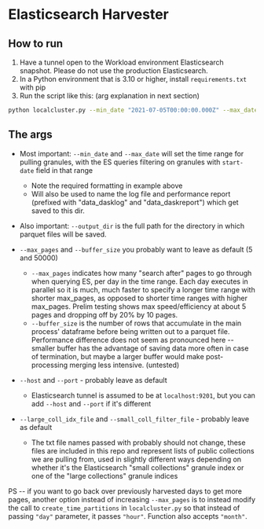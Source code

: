# Elasticsearch Harvester

## How to run

1. Have a tunnel open to the Workload environment Elasticsearch snapshot. Please do not use the production Elasticsearch.
2. In a Python environment that is 3.10 or higher, install `requirements.txt` with pip
3. Run the script like this: (arg explanation in next section)

```bash
python localcluster.py --min_date "2021-07-05T00:00:00.000Z" --max_date "2022-12-31T00:00:00.000Z" --output_dir "./data_wl_20210705_20221231_05pg" --large_coll_idx_file "./large_coll_filter.txt" --small_coll_filter_file "./small_coll_filter.txt" --buffer_size 50000 --max_pages 5

```

## The args

* Most important: `--min_date` and `--max_date` will set the time range for pulling granules, with the ES queries filtering on granules with `start-date` field in that range
	* Note the required formatting in example above
	* Will also be used to name the log file and performance report (prefixed with "data_dasklog" and "data_daskreport") which get saved to this dir.
* Also important: `--output_dir` is the full path for the directory in which parquet files will be saved.

* `--max_pages` and `--buffer_size` you probably want to leave as default (5 and 50000)
    * `--max_pages` indicates how many "search after" pages to go through when querying ES, per day in the time range. Each day executes in parallel so it is much, much faster to specify a longer time range with shorter max_pages, as opposed to shorter time ranges with higher max_pages. Prelim testing shows max speed/efficiency at about 5 pages and dropping off by 20% by 10 pages.
    *  `--buffer_size` is the number of rows that accumulate in the main process' dataframe before being written out to a parquet file. Performance difference does not seem as pronounced here -- smaller buffer has the advantage of saving data more often in case of termination, but maybe a larger buffer would make post-processing merging less intensive. (untested)

* `--host` and `--port` - probably leave as default
    * Elasticsearch tunnel is assumed to be at `localhost:9201`, but you can add `--host` and `--port` if it's different
* `--large_coll_idx_file` and `--small_coll_filter_file` - probably leave as default
	* The txt file names passed with probably should not change, these files are included in this repo and represent lists of public collections we are pulling from, used in slightly different ways depending on whether it's the Elasticsearch "small collections" granule index or one of the "large collections" granule indices

PS -- if you want to go back over previously harvested days to get more pages, another option instead of increasing `--max_pages` is to instead modify the call to `create_time_partitions` in `localcluster.py` so that instead of passing `"day"` parameter, it passes `"hour"`. Function also accepts `"month"`.
